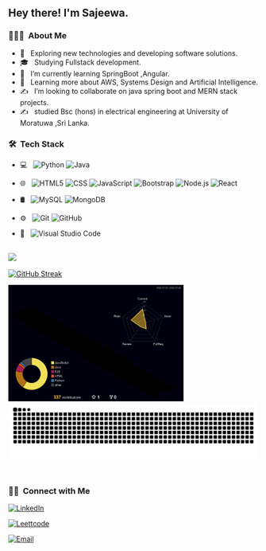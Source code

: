 

<h2> Hey there! I'm Sajeewa.</h2>

<h3> 👨🏻‍💻 &nbsp;About Me </h3>

- 🤔 &nbsp; Exploring new technologies and developing software solutions.
- 🎓 &nbsp; Studying Fullstack development.
- 💼 &nbsp; I’m currently learning SpringBoot ,Angular.
- 🌱 &nbsp; Learning more about AWS, Systems Design and Artificial Intelligence.
- ✍️ &nbsp;  I’m looking to collaborate on java spring boot and MERN stack projects.
- ✍️ &nbsp; studied Bsc (hons) in electrical engineering at University of Moratuwa ,Sri Lanka.

<h3> 🛠 &nbsp;Tech Stack</h3>

- 💻 &nbsp;
  ![Python](https://img.shields.io/badge/-Python-333333?style=flat&logo=python)
  ![Java](https://img.shields.io/badge/-Java-333333?style=flat&logo=Java&logoColor=007396)
 
 
- 🌐 &nbsp;
  ![HTML5](https://img.shields.io/badge/-HTML5-333333?style=flat&logo=HTML5)
  ![CSS](https://img.shields.io/badge/-CSS-333333?style=flat&logo=CSS3&logoColor=1572B6)
  ![JavaScript](https://img.shields.io/badge/-JavaScript-333333?style=flat&logo=javascript)
  ![Bootstrap](https://img.shields.io/badge/-Bootstrap-333333?style=flat&logo=bootstrap&logoColor=563D7C)
  ![Node.js](https://img.shields.io/badge/-Node.js-333333?style=flat&logo=node.js)
  ![React](https://img.shields.io/badge/-React-333333?style=flat&logo=react)
- 🛢 &nbsp;
  ![MySQL](https://img.shields.io/badge/-MySQL-333333?style=flat&logo=mysql)
  ![MongoDB](https://img.shields.io/badge/-MongoDB-333333?style=flat&logo=mongodb)
- ⚙️ &nbsp;
  ![Git](https://img.shields.io/badge/-Git-333333?style=flat&logo=git)
  ![GitHub](https://img.shields.io/badge/-GitHub-333333?style=flat&logo=github)
 
- 🔧 &nbsp;
  ![Visual Studio Code](https://img.shields.io/badge/-Visual%20Studio%20Code-333333?style=flat&logo=visual-studio-code&logoColor=007ACC)
 
 
 

<br/>
 
<a href="https://github.com/SajeewaGarusinghe">
  <img height="180em" src="https://github-readme-stats.vercel.app/api?username=SajeewaGarusinghe&theme=buefy&show_icons=true" />
<!--   <img height="180em" src="https://github-readme-stats.vercel.app/api/top-langs/?username=SajeewaGarusinghe&theme=buefy&layout=compact" /> -->
</a> 
 
  
<p align="center" style='margin: 8px 4px;'>

 [![GitHub Streak](https://streak-stats.demolab.com?user=sajeewagarusinghe&theme=radical)](https://git.io/streak-stats)

 </p>


<p align="Left" >
    <img style='width : 70%;' src="profile-3d-contrib/profile-night-rainbow.svg?sanitize=true" alt="3D-profile-contrib">
</p?

 
<p align="Left" style='margin: 8px 4px;'>
    <img src="https://github.com/Github2k10/Github2k10/blob/output/github-contribution-grid-snake.svg" alt="My snake eating contribution graph" />
</p>


<br/>

<h3> 🤝🏻 &nbsp;Connect with Me </h3>

<p align="center">
 
<a href="https://www.linkedin.com/in/spgarusinghe/"><img alt="LinkedIn" src="https://img.shields.io/badge/LinkedIn-Sajeewa%20Garusinghe%20-blue?style=flat-square&logo=linkedin"></a>
  
<a href="https://leetcode.com/sajeeva616/"><img alt="Leettcode" src="https://img.shields.io/badge/leetcode-sajeeva616-yellow"></a>
 
<a href="mailto:sajeewa.garusinghe@gmail.com"><img alt="Email" src="https://img.shields.io/badge/Email-sajeewa.garusinghe@gmail.com-blue?style=flat-square&logo=gmail"></a>
</p>

 
